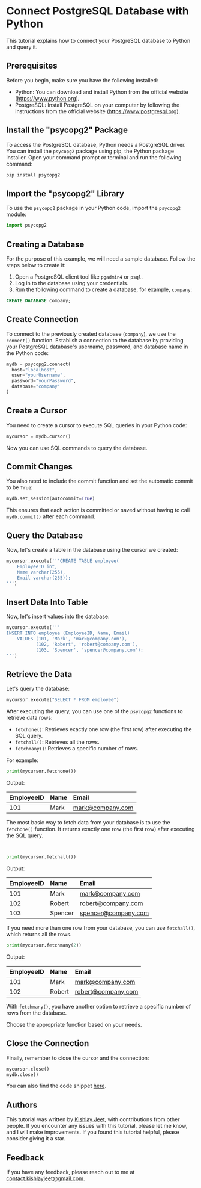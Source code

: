 # Connect PostgreSQL Database with Python

This tutorial explains how to connect your PostgreSQL database to Python and query it.

## Prerequisites

Before you begin, make sure you have the following installed:

- Python: You can download and install Python from the official website (https://www.python.org).
- PostgreSQL: Install PostgreSQL on your computer by following the instructions from the official website (https://www.postgresql.org).

## Install the "psycopg2" Package

To access the PostgreSQL database, Python needs a PostgreSQL driver. You can install the `psycopg2` package using pip, the Python package installer. Open your command prompt or terminal and run the following command:

```bash
pip install psycopg2
```

## Import the "psycopg2" Library

To use the `psycopg2` package in your Python code, import the `psycopg2` module:

```python
import psycopg2
```

## Creating a Database

For the purpose of this example, we will need a sample database. Follow the steps below to create it:

1. Open a PostgreSQL client tool like `pgadmin4` or `psql`.
2. Log in to the database using your credentials.
3. Run the following command to create a database, for example, `company`:

```sql
CREATE DATABASE company;
```

## Create Connection

To connect to the previously created database (`company`), we use the `connect()` function. Establish a connection to the database by providing your PostgreSQL database's username, password, and database name in the Python code:

```python
mydb = psycopg2.connect(
  host="localhost",
  user="yourUsername",
  password="yourPassword",
  database="company"
)
```

## Create a Cursor

You need to create a cursor to execute SQL queries in your Python code:

```python
mycursor = mydb.cursor()
```

Now you can use SQL commands to query the database.

## Commit Changes

You also need to include the commit function and set the automatic commit to be `True`:

```python
mydb.set_session(autocommit=True)
```

This ensures that each action is committed or saved without having to call `mydb.commit()` after each command.

## Query the Database

Now, let's create a table in the database using the cursor we created:

```python
mycursor.execute('''CREATE TABLE employee(
    EmployeeID int,
    Name varchar(255),
    Email varchar(255));
''')
```

## Insert Data Into Table

Now, let's insert values into the database:

```python
mycursor.execute('''
INSERT INTO employee (EmployeeID, Name, Email)
    VALUES (101, 'Mark', 'mark@company.com'),
           (102, 'Robert', 'robert@company.com'),
           (103, 'Spencer', 'spencer@company.com');
''')
```

## Retrieve the Data

Let's query the database:

```python
mycursor.execute("SELECT * FROM employee")
```

After executing the query, you can use one of the `psycopg2` functions to retrieve data rows:

- `fetchone()`: Retrieves exactly one row (the first row) after executing the SQL query.
- `fetchall()`: Retrieves all the rows.
- `fetchmany()`: Retrieves a specific number of rows.

For example:

```python
print(mycursor.fetchone())
```

Output:

| EmployeeID | Name | Email            |
| :--------- | :--- | :--------------- |
| 101        | Mark | mark@company.com |

The most basic way to fetch data from your database is to use the `fetchone()` function. It returns exactly one row (the first row) after executing the SQL query.

```python


print(mycursor.fetchall())
```

Output:

| EmployeeID | Name    | Email               |
| :--------- | :------ | :------------------ |
| 101        | Mark    | mark@company.com    |
| 102        | Robert  | robert@company.com  |
| 103        | Spencer | spencer@company.com |

If you need more than one row from your database, you can use `fetchall()`, which returns all the rows.

```python
print(mycursor.fetchmany(2))
```

Output:

| EmployeeID | Name   | Email              |
| :--------- | :----- | :----------------- |
| 101        | Mark   | mark@company.com   |
| 102        | Robert | robert@company.com |

With `fetchmany()`, you have another option to retrieve a specific number of rows from the database.

Choose the appropriate function based on your needs.

## Close the Connection

Finally, remember to close the cursor and the connection:

```python
mycursor.close()
mydb.close()
```

You can also find the code snippet [here](https://github.com/kishlayjeet/Connect-PostgreSQL-database-to-Python/blob/d7c5cae0a809ec0714cf193c5db6a77f30e70502/code-snippet.py).

## Authors

This tutorial was written by [Kishlay 
Jeet](https://www.github.com/kishlayjeet), with contributions from other people.
If you encounter any issues with this tutorial, please let me know, and I will make improvements.
If you found this tutorial helpful, please consider giving it a star.

## Feedback

If you have any feedback, please reach out to me at contact.kishlayjeet@gmail.com.
